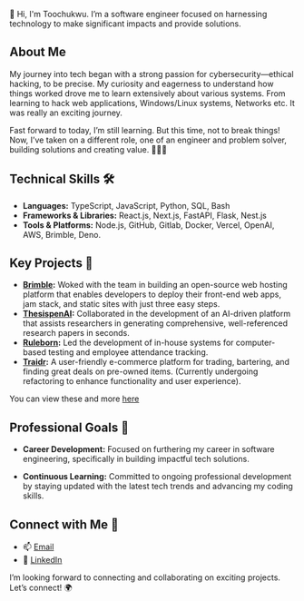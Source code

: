 👋 Hi, I'm Toochukwu. I’m a software engineer focused on harnessing technology to make significant impacts and provide solutions.

## About Me
My journey into tech began with a strong passion for cybersecurity—ethical hacking, to be precise. My curiosity and eagerness to understand how things worked drove me to learn extensively about various systems. From learning to hack web applications, Windows/Linux systems, Networks etc. It was really an exciting journey.

Fast forward to today, I’m still learning. But this time, not to break things! Now, I’ve taken on a different role, one of an engineer and problem solver, building solutions and creating value. 👷🏾‍♂️

## Technical Skills 🛠️
- **Languages:** TypeScript, JavaScript, Python, SQL, Bash
- **Frameworks & Libraries:** React.js, Next.js, FastAPI, Flask, Nest.js
- **Tools & Platforms:** Node.js, GitHub, Gitlab, Docker, Vercel, OpenAI, AWS, Brimble, Deno.


## Key Projects 🧩
- **[Brimble](https://github.com/brimblehq):** Woked with the team in building an open-source web hosting platform that enables developers to deploy their front-end web apps, jam stack, and static sites with just three easy steps.
- **[ThesispenAI](https://github.com/ThesispenAI):** Collaborated in the development of an AI-driven platform that assists researchers in generating comprehensive, well-referenced research papers in seconds.
- **[Ruleborn](https://rulebornintegrated.com/):** Led the development of in-house systems for computer-based testing and employee attendance tracking.
- **[Traidr](https://traidr-frontend.vercel.app/):** A user-friendly e-commerce platform for trading, bartering, and finding great deals on pre-owned items. (Currently undergoing refactoring to enhance functionality and user experience).

You can view these and more [here](https:///#)

## Professional Goals 🚀
- **Career Development:** Focused on furthering my career in software engineering, specifically in building impactful tech solutions.
  
- **Continuous Learning:** Committed to ongoing professional development by staying updated with the latest tech trends and advancing my coding skills.

## Connect with Me 🤝
- 📫 [Email](chukwu.toochukwu@lmu.edu.ng)
- 🔗 [LinkedIn](https://www.linkedin.com/in/toochukwu-chukwu)

I’m looking forward to connecting and collaborating on exciting projects. Let’s connect! 🌍
